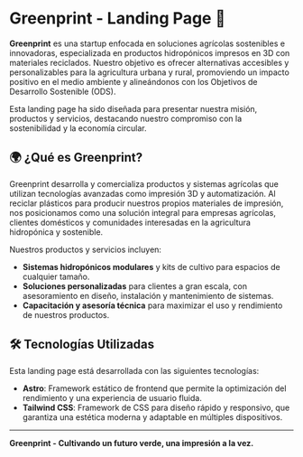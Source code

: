 # Greenprint - Landing Page 🌱

**Greenprint** es una startup enfocada en soluciones agrícolas sostenibles e innovadoras, especializada en productos hidropónicos impresos en 3D con materiales reciclados. Nuestro objetivo es ofrecer alternativas accesibles y personalizables para la agricultura urbana y rural, promoviendo un impacto positivo en el medio ambiente y alineándonos con los Objetivos de Desarrollo Sostenible (ODS).

Esta landing page ha sido diseñada para presentar nuestra misión, productos y servicios, destacando nuestro compromiso con la sostenibilidad y la economía circular.

## 🌍 ¿Qué es Greenprint?

Greenprint desarrolla y comercializa productos y sistemas agrícolas que utilizan tecnologías avanzadas como impresión 3D y automatización. Al reciclar plásticos para producir nuestros propios materiales de impresión, nos posicionamos como una solución integral para empresas agrícolas, clientes domésticos y comunidades interesadas en la agricultura hidropónica y sostenible.

Nuestros productos y servicios incluyen:
- **Sistemas hidropónicos modulares** y kits de cultivo para espacios de cualquier tamaño.
- **Soluciones personalizadas** para clientes a gran escala, con asesoramiento en diseño, instalación y mantenimiento de sistemas.
- **Capacitación y asesoría técnica** para maximizar el uso y rendimiento de nuestros productos.

## 🛠️ Tecnologías Utilizadas

Esta landing page está desarrollada con las siguientes tecnologías:

- **Astro**: Framework estático de frontend que permite la optimización del rendimiento y una experiencia de usuario fluida.
- **Tailwind CSS**: Framework de CSS para diseño rápido y responsivo, que garantiza una estética moderna y adaptable en múltiples dispositivos.

---

**Greenprint - Cultivando un futuro verde, una impresión a la vez.**
